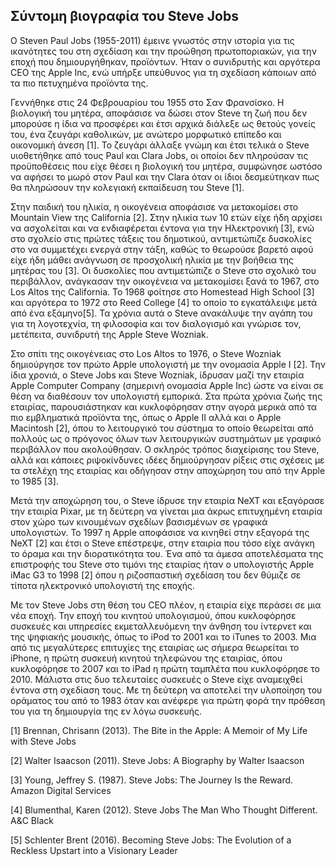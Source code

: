 ## Σύντομη βιογραφία του Steve Jobs

O Steven Paul Jobs (1955-2011) έμεινε γνωστός στην ιστορία για τις ικανότητες του στη σχεδίαση και την προώθηση πρωτοποριακών, για την εποχή που δημιουργήθηκαν, προϊόντων. Ήταν ο συνιδρυτής και αργότερα CEO της Apple Inc, ενώ υπήρξε υπεύθυνος για τη σχεδίαση κάποιων από τα πιο πετυχημένα προϊόντα της.

Γεννήθηκε στις 24 Φεβρουαρίου του 1955 στο Σαν Φρανσίσκο. Η βιολογική του μητέρα, αποφάσισε να δώσει στον Steve τη ζωή που δεν μπορούσε η ίδια να προσφέρει και έτσι αρχικά διάλεξε ως θετούς γονείς του, ένα ζευγάρι καθολικών, με ανώτερο μορφωτικό επίπεδο και οικονομική άνεση [1]. Το ζευγάρι άλλαξε γνώμη και έτσι τελικά ο Steve υιοθετήθηκε από τους Paul και Clara Jobs, οι οποίοι δεν πληρούσαν τις προϋποθέσεις που είχε θέσει η βιολογική του μητέρα, συμφώνησε ωστόσο να αφήσει το μωρό στον Paul και την Clara όταν οι ίδιοι δεσμεύτηκαν πως θα πληρώσουν την κολεγιακή εκπαίδευση του Steve [1].

Στην παιδική του ηλικία, η οικογένεια αποφάσισε να μετακομίσει στο Mountain View της California [2]. Στην ηλικία των 10 ετών είχε ήδη αρχίσει να ασχολείται και να ενδιαφέρεται έντονα για την Ηλεκτρονική [3], ενώ στο σχολείο στις πρώτες τάξεις του δημοτικού, αντιμετώπιζε δυσκολίες στο να συμμετέχει ενεργά στην τάξη, καθώς το θεωρούσε βαρετό αφού είχε ήδη μάθει ανάγνωση σε προσχολική ηλικία με την βοήθεια της μητέρας του [3]. Οι δυσκολίες που αντιμετώπιζε ο Steve στο σχολικό του περιβάλλον, ανάγκασαν την οικογένεια να μετακομίσει ξανά το 1967, στο Los Altos  της California. Το 1968 φοίτησε στο Homestead High School [3] και αργότερα το 1972 στο Reed College [4] το οποίο το εγκατάλειψε μετά από ένα εξάμηνο[5]. Τα χρόνια αυτά ο Steve ανακάλυψε την αγάπη του για τη λογοτεχνία, τη φιλοσοφία και τον διαλογισμό και γνώρισε τον, μετέπειτα, συνιδρυτή της Apple Steve Wozniak.

Στο σπίτι της οικογένειας στο Los Altos το 1976, ο Steve Wozniak δημιούργησε τον πρώτο Apple υπολογιστή με την ονομασία Apple I [2]. Την ίδια χρονιά, ο Steve Jobs και Steve Wozniak, ίδρυσαν μαζί την εταιρία Apple Computer Company (σημερινή ονομασία Apple Inc) ώστε να είναι σε θέση να διαθέσουν τον υπολογιστή εμπορικά. Στα πρώτα χρόνια ζωής της εταιρίας, παρουσιάστηκαν και κυκλοφόρησαν στην αγορά μερικά από τα πιο εμβληματικά προϊόντα της, όπως ο Apple II αλλά και ο Apple Macintosh [2], όπου το λειτουργικό του σύστημα το οποίο θεωρείται από πολλούς ως ο πρόγονος όλων των λειτουργικών συστημάτων με γραφικό περιβάλλον που ακολούθησαν. Ο σκληρός τρόπος διαχείρισης του Steve, αλλά και κάποιες ριψοκίνδυνες ιδέες δημιούργησαν ρίξεις στις σχέσεις με τα στελέχη της εταιρίας και οδήγησαν στην αποχώρηση του από την Apple το 1985 [3].

Μετά την αποχώρηση του, ο Steve ίδρυσε την εταιρία NeXT και εξαγόρασε την εταιρία Pixar, με τη δεύτερη να γίνεται μια άκρως επιτυχημένη εταιρία στον χώρο των κινουμένων σχεδίων βασισμένων σε γραφικά υπολογιστών. Το 1997 η Apple αποφάσισε να κινηθεί στην εξαγορά της NeXT [2] και έτσι ο Steve επέστρεψε, στην εταιρία που τόσο είχε ανάγκη το όραμα και την διορατικότητα του. Ένα από τα άμεσα αποτελέσματα της επιστροφής του Steve στο τιμόνι της εταιρίας ήταν ο υπολογιστής Apple iMac G3 το 1998 [2] όπου η ριζοσπαστική σχεδίαση του δεν θύμιζε σε τίποτα ηλεκτρονικό υπολογιστή της εποχής. 

Με τον Steve Jobs στη θέση του CEO πλέον, η εταιρία είχε περάσει σε μια νέα εποχή. Την εποχή του κινητού υπολογισμού, όπου κυκλοφόρησε συσκευές και υπηρεσίες εκμεταλλευόμενη την άνθηση του ίντερνετ και της ψηφιακής μουσικής, όπως το iPod το 2001 και το iTunes το 2003. Μια από τις μεγαλύτερες επιτυχίες της εταιρίας ως σήμερα θεωρείται το iPhone, η πρώτη συσκευή κινητού τηλεφώνου της εταιρίας, όπου κυκλοφόρησε το 2007 και το iPad η πρώτη ταμπλέτα που κυκλοφόρησε το 2010. Μάλιστα στις δυο τελευταίες συσκευές ο Steve είχε αναμειχθεί έντονα στη σχεδίαση τους. Με τη δεύτερη να αποτελεί την υλοποίηση του οράματος του από το 1983 όταν και ανέφερε για πρώτη φορά την πρόθεση του για τη δημιουργία της εν λόγω συσκευής. 



[1] Brennan, Chrisann (2013). The Bite in the Apple: A Memoir of My Life with Steve Jobs

[2] Walter Isaacson (2011). Steve Jobs: A Biography by Walter Isaacson

[3] Young, Jeffrey S. (1987). Steve Jobs: The Journey Is the Reward. Amazon Digital Services

[4] Blumenthal, Karen (2012). Steve Jobs The Man Who Thought Different. A&C Black

[5] Schlenter Brent (2016). Becoming Steve Jobs: The Evolution of a Reckless Upstart into a Visionary Leader
